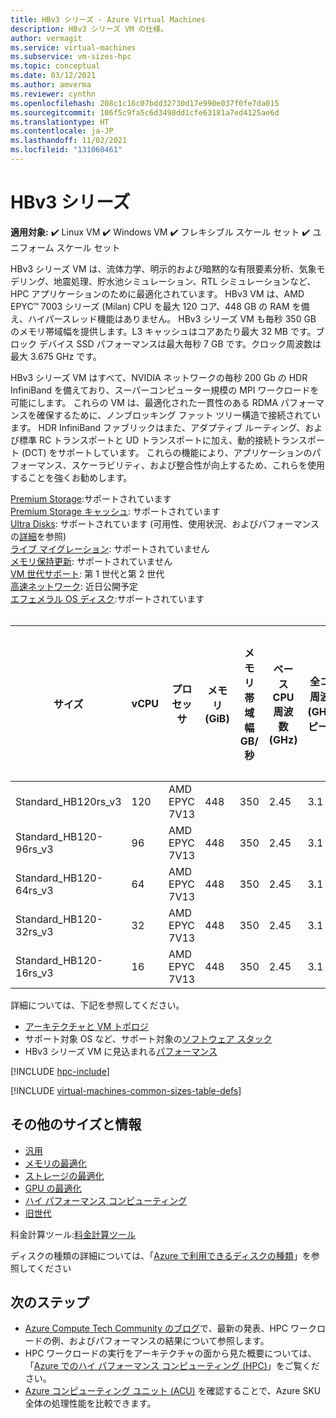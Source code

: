 ```yaml
---
title: HBv3 シリーズ - Azure Virtual Machines
description: HBv3 シリーズ VM の仕様。
author: vermagit
ms.service: virtual-machines
ms.subservice: vm-sizes-hpc
ms.topic: conceptual
ms.date: 03/12/2021
ms.author: amverma
ms.reviewer: cynthn
ms.openlocfilehash: 208c1c16c07bdd32730d17e990e037f0fe7da015
ms.sourcegitcommit: 106f5c9fa5c6d3498dd1cfe63181a7ed4125ae6d
ms.translationtype: HT
ms.contentlocale: ja-JP
ms.lasthandoff: 11/02/2021
ms.locfileid: "131060461"
---
```

# <a name="hbv3-series"></a>HBv3 シリーズ

**適用対象:** :heavy_check_mark: Linux VM :heavy_check_mark: Windows VM :heavy_check_mark: フレキシブル スケール セット :heavy_check_mark: ユニフォーム スケール セット

HBv3 シリーズ VM は、流体力学、明示的および暗黙的な有限要素分析、気象モデリング、地震処理、貯水池シミュレーション、RTL シミュレーションなど、HPC アプリケーションのために最適化されています。 HBv3 VM は、AMD EPYC™ 7003 シリーズ (Milan) CPU を最大 120 コア、448 GB の RAM を備え、ハイパースレッド機能はありません。 HBv3 シリーズ VM も毎秒 350 GB のメモリ帯域幅を提供します。L3 キャッシュはコアあたり最大 32 MB です。ブロック デバイス SSD パフォーマンスは最大毎秒 7 GB です。クロック周波数は最大 3.675 GHz です。 

HBv3 シリーズ VM はすべて、NVIDIA ネットワークの毎秒 200 Gb の HDR InfiniBand を備えており、スーパーコンピューター規模の MPI ワークロードを可能にします。 これらの VM は、最適化された一貫性のある RDMA パフォーマンスを確保するために、ノンブロッキング ファット ツリー構造で接続されています。 HDR InfiniBand ファブリックはまた、アダプティブ ルーティング、および標準 RC トランスポートと UD トランスポートに加え、動的接続トランスポート (DCT) をサポートしています。 これらの機能により、アプリケーションのパフォーマンス、スケーラビリティ、および整合性が向上するため、これらを使用することを強くお勧めします。

[Premium Storage](premium-storage-performance.md):サポートされています<br>
[Premium Storage キャッシュ](premium-storage-performance.md): サポートされています<br>
[Ultra Disks](disks-types.md#ultra-disks): サポートされています (可用性、使用状況、およびパフォーマンスの[詳細](https://techcommunity.microsoft.com/t5/azure-compute/ultra-disk-storage-for-hpc-and-gpu-vms/ba-p/2189312)を参照) <br>
[ライブ マイグレーション](maintenance-and-updates.md): サポートされていません<br>
[メモリ保持更新](maintenance-and-updates.md): サポートされていません<br>
[VM 世代サポート](generation-2.md): 第 1 世代と第 2 世代<br>
[高速ネットワーク](../virtual-network/create-vm-accelerated-networking-cli.md): 近日公開予定<br>
[エフェメラル OS ディスク](ephemeral-os-disks.md):サポートされています<br>
<br>

|サイズ |vCPU |プロセッサ |メモリ (GiB) |メモリ帯域幅 GB/秒 |ベース CPU 周波数 (GHz) |全コア周波数 (GHz、ピーク) |シングルコア周波数 (GHz、ピーク) |RDMA パフォーマンス (GB/秒) |MPI のサポート |一時ストレージ (GiB) |最大データ ディスク数 |最大イーサネット vNIC 数 |
|----|----|----|----|----|----|----|----|----|----|----|----|----|
|Standard_HB120rs_v3    |120 |AMD EPYC 7V13 |448 |350 |2.45 |3.1 |3.675 |200 |All |2 * 960 |32 |8 |
|Standard_HB120-96rs_v3 |96  |AMD EPYC 7V13 |448 |350 |2.45 |3.1 |3.675 |200 |All |2 * 960 |32 |8 |
|Standard_HB120-64rs_v3 |64  |AMD EPYC 7V13 |448 |350 |2.45 |3.1 |3.675 |200 |All |2 * 960 |32 |8 |
|Standard_HB120-32rs_v3 |32  |AMD EPYC 7V13 |448 |350 |2.45 |3.1 |3.675 |200 |All |2 * 960 |32 |8 |
|Standard_HB120-16rs_v3 |16  |AMD EPYC 7V13 |448 |350 |2.45 |3.1 |3.675 |200 |All |2 * 960 |32 |8 |

詳細については、下記を参照してください。
- [アーキテクチャと VM トポロジ](./workloads/hpc/hbv3-series-overview.md)
- サポート対象 OS など、サポート対象の[ソフトウェア スタック](./workloads/hpc/hbv3-series-overview.md#software-specifications)
- HBv3 シリーズ VM に見込まれる[パフォーマンス](./workloads/hpc/hbv3-performance.md)

[!INCLUDE [hpc-include](./workloads/hpc/includes/hpc-include.md)]

[!INCLUDE [virtual-machines-common-sizes-table-defs](../../includes/virtual-machines-common-sizes-table-defs.md)]

## <a name="other-sizes-and-information"></a>その他のサイズと情報

- [汎用](sizes-general.md)
- [メモリの最適化](sizes-memory.md)
- [ストレージの最適化](sizes-storage.md)
- [GPU の最適化](sizes-gpu.md)
- [ハイ パフォーマンス コンピューティング](sizes-hpc.md)
- [旧世代](sizes-previous-gen.md)

料金計算ツール:[料金計算ツール](https://azure.microsoft.com/pricing/calculator/)

ディスクの種類の詳細については、「[Azure で利用できるディスクの種類](disks-types.md)」を参照してください


## <a name="next-steps"></a>次のステップ

- [Azure Compute Tech Community のブログ](https://techcommunity.microsoft.com/t5/azure-compute/bg-p/AzureCompute)で、最新の発表、HPC ワークロードの例、およびパフォーマンスの結果について参照します。
- HPC ワークロードの実行をアーキテクチャの面から見た概要については、「[Azure でのハイ パフォーマンス コンピューティング (HPC)](/azure/architecture/topics/high-performance-computing/)」をご覧ください。
- [Azure コンピューティング ユニット (ACU)](acu.md) を確認することで、Azure SKU 全体の処理性能を比較できます。
